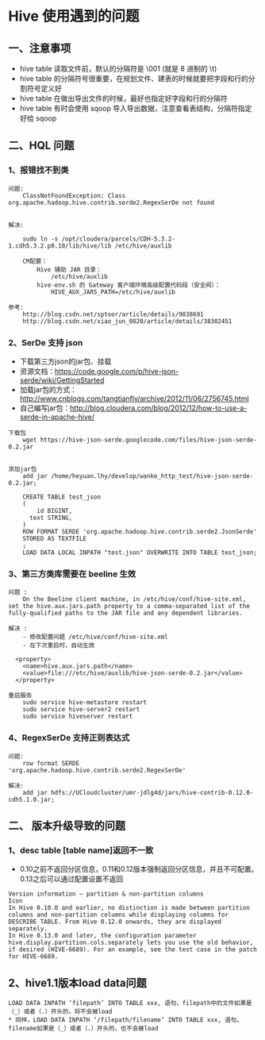 # Hive 使用遇到的问题

## 一、注意事项

- hive table 读取文件前，默认的分隔符是 \001 (就是 8 进制的 \t)
- hive table 的分隔符号很重要，在规划文件、建表的时候就要把字段和行的分割符号定义好
- hive table 在做出导出文件的时候，最好也指定好字段和行的分隔符
- hive table 有时会使用 sqoop 导入导出数据，注意查看表结构，分隔符指定好给 sqoop


## 二、HQL 问题

### 1、报错找不到类

```
问题:
	ClassNotFoundException: Class org.apache.hadoop.hive.contrib.serde2.RegexSerDe not found


解决:

	sudo ln -s /opt/cloudera/parcels/CDH-5.3.2-1.cdh5.3.2.p0.10/lib/hive/lib /etc/hive/auxlib

	CM配置：
		Hive 辅助 JAR 目录：
			/etc/hive/auxlib
		hive-env.sh 的 Gateway 客户端环境高级配置代码段（安全阀）：
			HIVE_AUX_JARS_PATH=/etc/hive/auxlib

参考:
	http://blog.csdn.net/sptoor/article/details/9838691
	http://blog.csdn.net/xiao_jun_0820/article/details/38302451
```


### 2、SerDe 支持 json

- 下载第三方json的jar包、挂载
- 资源文档：https://code.google.com/p/hive-json-serde/wiki/GettingStarted
-  加载jar包的方式：http://www.cnblogs.com/tangtianfly/archive/2012/11/06/2756745.html
- 自己编写jar包：http://blog.cloudera.com/blog/2012/12/how-to-use-a-serde-in-apache-hive/

```
下载包
	wget https://hive-json-serde.googlecode.com/files/hive-json-serde-0.2.jar


添加jar包
	add jar /home/heyuan.lhy/develop/wanke_http_test/hive-json-serde-0.2.jar;

	CREATE TABLE test_json
	(
		id BIGINT,
	  text STRING,
	)
	ROW FORMAT SERDE 'org.apache.hadoop.hive.contrib.serde2.JsonSerde'
	STORED AS TEXTFILE
	;
	LOAD DATA LOCAL INPATH "test.json" OVERWRITE INTO TABLE test_json;
```


### 3、第三方类库需要在 beeline 生效

```
问题 :
 	On the Beeline client machine, in /etc/hive/conf/hive-site.xml, set the hive.aux.jars.path property to a comma-separated list of the fully-qualified paths to the JAR file and any dependent libraries.

解决 :
	- 修改配置问题 /etc/hive/conf/hive-site.xml
	- 在下次重启时，自动生效

  <property>
    <name>hive.aux.jars.path</name>
    <value>file:///etc/hive/auxlib/hive-json-serde-0.2.jar</value>
  </property>

重启服务
	sudo service hive-metastore restart
	sudo service hive-server2 restart
	sudo service hiveserver restart
```

### 4、RegexSerDe 支持正则表达式

```
问题:
	row format SERDE 'org.apache.hadoop.hive.contrib.serde2.RegexSerDe'

解决:
	add jar hdfs://UCloudcluster/umr-jdlg4d/jars/hive-contrib-0.12.0-cdh5.1.0.jar;
```


## 二、 版本升级导致的问题

### 1、desc table [table name]返回不一致

- 0.10之前不返回分区信息，0.11和0.12版本强制返回分区信息，并且不可配置。0.13之后可以通过配置设置不返回

```
Version information — partition & non-partition columns
Icon
In Hive 0.10.0 and earlier, no distinction is made between partition columns and non-partition columns while displaying columns for DESCRIBE TABLE. From Hive 0.12.0 onwards, they are displayed separately.
In Hive 0.13.0 and later, the configuration parameter hive.display.partition.cols.separately lets you use the old behavior, if desired (HIVE-6689). For an example, see the test case in the patch for HIVE-6689.
```

## 2、hive1.1版本load data问题

```
LOAD DATA INPATH ‘filepath’ INTO TABLE xxx, 语句，filepath中的文件如果是（_）或者（.）开头的，将不会被load
* 同样，LOAD DATA INPATH ‘/filepath/filename’ INTO TABLE xxx, 语句，filename如果是（_）或者（.）开头的，也不会被load
```
